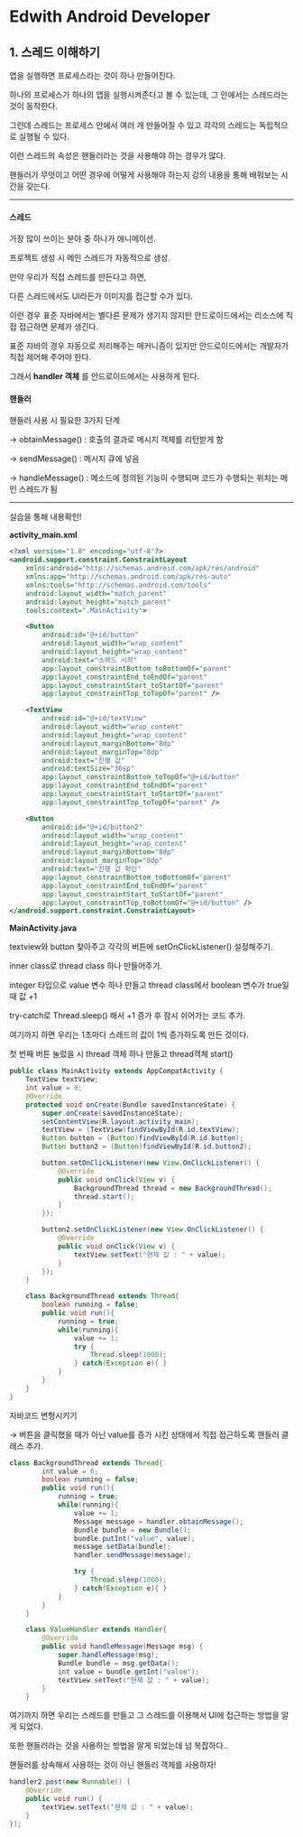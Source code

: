 # Edwith Android Developer 

## 1. 스레드 이해하기

앱을 실행하면 프로세스라는 것이 하나 만들어진다.

하나의 프로세스가 하나의 앱을 실행시켜준다고 볼 수 있는데, 그 안에서는 스레드라는 것이 동작한다.

그런데 스레드는 프로세스 안에서 여러 개 만들어질 수 있고 각각의 스레드는 독립적으로 실행될 수 있다.

이런 스레드의 속성은 핸들러라는 것을 사용해야 하는 경우가 많다.

핸들러가 무엇이고 어떤 경우에 어떻게 사용해야 하는지 강의 내용을 통해 배워보는 시간을 갖는다.

------

#### 스레드

가장 많이 쓰이는 분야 중 하나가 애니메이션.

프로젝트 생성 시 메인 스레드가 자동적으로 생성.

만약 우리가 직접 스레드를 만든다고 하면,

다른 스레드에서도 UI라든가 이미지를 접근할 수가 있다.

이런 경우 표준 자바에서는 별다른 문제가 생기지 않지만 안드로이드에서는 리소스에 직접 접근하면 문제가 생긴다.

표준 자바의 경우 자동으로 처리해주는 매커니즘이 있지만 안드로이드에서는 개발자가 직접 제어해 주어야 한다.

그래서 **handler 객체** 를 안드로이드에서는 사용하게 된다.

#### 핸들러

핸들러 사용 시 필요한 3가지 단계

→ obtainMessage() : 호출의 결과로 메시지 객체를 리턴받게 함

→ sendMessage() : 메시지 큐에 넣음

→ handleMessage() : 메소드에 정의된 기능이 수행되며 코드가 수행되는 위치는 메인 스레드가 됨

___

실습을 통해 내용확인!

**activity_main.xml**

```xml
<?xml version="1.0" encoding="utf-8"?>
<android.support.constraint.ConstraintLayout
    xmlns:android="http://schemas.android.com/apk/res/android"
    xmlns:app="http://schemas.android.com/apk/res-auto"
    xmlns:tools="http://schemas.android.com/tools"
    android:layout_width="match_parent"
    android:layout_height="match_parent"
    tools:context=".MainActivity">

    <Button
        android:id="@+id/button"
        android:layout_width="wrap_content"
        android:layout_height="wrap_content"
        android:text="스레드 시작"
        app:layout_constraintBottom_toBottomOf="parent"
        app:layout_constraintEnd_toEndOf="parent"
        app:layout_constraintStart_toStartOf="parent"
        app:layout_constraintTop_toTopOf="parent" />

    <TextView
        android:id="@+id/textView"
        android:layout_width="wrap_content"
        android:layout_height="wrap_content"
        android:layout_marginBottom="8dp"
        android:layout_marginTop="8dp"
        android:text="진행 값"
        android:textSize="30sp"
        app:layout_constraintBottom_toTopOf="@+id/button"
        app:layout_constraintEnd_toEndOf="parent"
        app:layout_constraintStart_toStartOf="parent"
        app:layout_constraintTop_toTopOf="parent" />

    <Button
        android:id="@+id/button2"
        android:layout_width="wrap_content"
        android:layout_height="wrap_content"
        android:layout_marginBottom="8dp"
        android:layout_marginTop="8dp"
        android:text="진행 값 확인"
        app:layout_constraintBottom_toBottomOf="parent"
        app:layout_constraintEnd_toEndOf="parent"
        app:layout_constraintStart_toStartOf="parent"
        app:layout_constraintTop_toBottomOf="@+id/button" />
</android.support.constraint.ConstraintLayout>
```

**MainActivity.java**

textview와 button 찾아주고 각각의 버튼에 setOnClickListener() 설정해주기.

inner class로 thread class 하나 만들어주기.

integer 타입으로 value 변수 하나 만들고 thread class에서 boolean 변수가 true일 때 값 +1

try-catch로 Thread.sleep() 해서 +1 증가 후 잠시 쉬어가는 코드 추가.

여기까지 하면 우리는 1초마다 스레드의 값이 1씩 증가하도록 만든 것이다.

첫 번째 버튼 눌렀을 시 thread 객체 하나 만들고 thread객체 start()

```java
public class MainActivity extends AppCompatActivity {
    TextView textView;
    int value = 0;
    @Override
    protected void onCreate(Bundle savedInstanceState) {
        super.onCreate(savedInstanceState);
        setContentView(R.layout.activity_main);
        textView = (TextView)findViewById(R.id.textView);
        Button button = (Button)findViewById(R.id.button);
        Button button2 = (Button)findViewById(R.id.button2);

        button.setOnClickListener(new View.OnClickListener() {
            @Override
            public void onClick(View v) {
                BackgroundThread thread = new BackgroundThread();
                thread.start();
            }
        });

        button2.setOnClickListener(new View.OnClickListener() {
            @Override
            public void onClick(View v) {
                textView.setText("현재 값 : " + value);
            }
        });
    }

    class BackgroundThread extends Thread{
        boolean running = false;
        public void run(){
            running = true;
            while(running){
                value += 1;
                try {
                    Thread.sleep(1000);
                } catch(Exception e){ }
            }
        }
    }
}

```

자바코드 변형시키기

→ 버튼을 클릭했을 때가 아닌 value를 증가 시킨 상태에서 직접 접근하도록 핸들러 클래스 추가.

```java
class BackgroundThread extends Thread{
        int value = 0;
        boolean running = false;
        public void run(){
            running = true;
            while(running){
                value += 1;
                Message message = handler.obtainMessage();
                Bundle bundle = new Bundle();
                bundle.putInt("value", value);
                message.setData(bundle);
                handler.sendMessage(message);

                try {
                    Thread.sleep(1000);
                } catch(Exception e){ }
            }
        }
    }

    class ValueHandler extends Handler{
        @Override
        public void handleMessage(Message msg) {
            super.handleMessage(msg);
            Bundle bundle = msg.getData();
            int value = bundle.getInt("value");
            textView.setText("현재 값 : " + value);
        }
    }
```

여기까지 하면 우리는 스레드를 만들고 그 스레드를 이용해서 UI에 접근하는 방법을 알게 되었다.

또한 핸들러라는 것을 사용하는 방법을 알게 되었는데 넘 복잡하다..

핸들러를 상속해서 사용하는 것이 아닌 핸들러 객체를 사용하자!

```java
handler2.post(new Runnable() {
    @Override
    public void run() {
        textView.setText("현재 값 : " + value);
    }
});
```